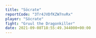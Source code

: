 ```yaml
---
title: "Söcrate"
reportCode: "3Tr4JVDfKZW7nvRx"
player: "Söcrate"
fight: "Gruul the Dragonkiller"
date: 2021-09-08T18:55:49.344000+00:00
---
```

